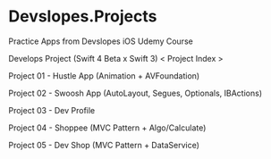 # Devslopes.Projects
Practice Apps from Devslopes iOS Udemy Course

Develops Project (Swift 4 Beta x Swift 3)
< Project Index >

Project 01 - Hustle App (Animation + AVFoundation)

Project 02 - Swoosh App (AutoLayout, Segues, Optionals, IBActions)

Project 03 - Dev Profile

Project 04 - Shoppee (MVC Pattern + Algo/Calculate)

Project 05 - Dev Shop (MVC Pattern + DataService)
